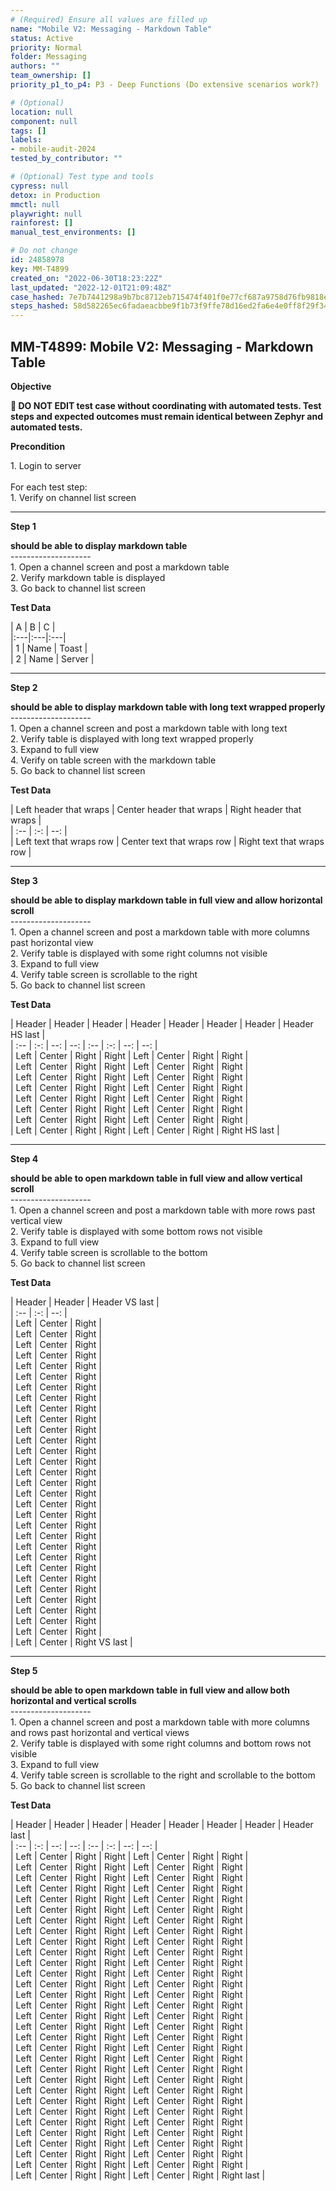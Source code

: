 ```yaml
---
# (Required) Ensure all values are filled up
name: "Mobile V2: Messaging - Markdown Table"
status: Active
priority: Normal
folder: Messaging
authors: ""
team_ownership: []
priority_p1_to_p4: P3 - Deep Functions (Do extensive scenarios work?)

# (Optional)
location: null
component: null
tags: []
labels:
- mobile-audit-2024
tested_by_contributor: ""

# (Optional) Test type and tools
cypress: null
detox: in Production
mmctl: null
playwright: null
rainforest: []
manual_test_environments: []

# Do not change
id: 24858978
key: MM-T4899
created_on: "2022-06-30T18:23:22Z"
last_updated: "2022-12-01T21:09:48Z"
case_hashed: 7e7b7441298a9b7bc8712eb715474f401f0e77cf687a9758d76fb9818ebec4938268c61ec772aa37b7f6dce33fc803db
steps_hashed: 58d582265ec6fadaeacbbe9f1b73f9ffe78d16ed2fa6e4e0ff8f29f349e9fd376b62c1b19e9cce2ce77856bfd2f6ecf4
---
```


<!-- (Auto-generated) Based on frontmatter's "key" and "name" -->

## MM-T4899: Mobile V2: Messaging - Markdown Table

**Objective**

**🛑 DO NOT EDIT test case without coordinating with automated tests. Test steps and expected outcomes must remain identical between Zephyr and automated tests.**

**Precondition**

1\. Login to server\
\
For each test step:\
1\. Verify on channel list screen

---

**Step 1**

**should be able to display markdown table**\
\--------------------\
1\. Open a channel screen and post a markdown table\
2\. Verify markdown table is displayed\
3\. Go back to channel list screen

**Test Data**

\| A | B | C |\
\|:---|:---|:---|\
\| 1 | Name | Toast |\
\| 2 | Name | Server |

---

**Step 2**

**should be able to display markdown table with long text wrapped properly**\
\--------------------\
1\. Open a channel screen and post a markdown table with long text\
2\. Verify table is displayed with long text wrapped properly\
3\. Expand to full view\
4\. Verify on table screen with the markdown table\
5\. Go back to channel list screen

**Test Data**

\| Left header that wraps | Center header that wraps | Right header that wraps |\
\| :-- | :-: | --: |\
\| Left text that wraps row | Center text that wraps row | Right text that wraps row |

---

**Step 3**

**should be able to display markdown table in full view and allow horizontal scroll**\
\--------------------\
1\. Open a channel screen and post a markdown table with more columns past horizontal view\
2\. Verify table is displayed with some right columns not visible\
3\. Expand to full view\
4\. Verify table screen is scrollable to the right\
5\. Go back to channel list screen

**Test Data**

\| Header | Header | Header | Header | Header | Header | Header | Header HS last |\
\| :-- | :-: | --: | --: | :-- | :-: | --: | --: |\
\| Left | Center | Right | Right | Left | Center | Right | Right |\
\| Left | Center | Right | Right | Left | Center | Right | Right |\
\| Left | Center | Right | Right | Left | Center | Right | Right |\
\| Left | Center | Right | Right | Left | Center | Right | Right |\
\| Left | Center | Right | Right | Left | Center | Right | Right |\
\| Left | Center | Right | Right | Left | Center | Right | Right |\
\| Left | Center | Right | Right | Left | Center | Right | Right |\
\| Left | Center | Right | Right | Left | Center | Right | Right HS last |

---

**Step 4**

**should be able to open markdown table in full view and allow vertical scroll**\
\--------------------\
1\. Open a channel screen and post a markdown table with more rows past vertical view\
2\. Verify table is displayed with some bottom rows not visible\
3\. Expand to full view\
4\. Verify table screen is scrollable to the bottom\
5\. Go back to channel list screen

**Test Data**

\| Header | Header | Header VS last |\
\| :-- | :-: | --: |\
\| Left | Center | Right |\
\| Left | Center | Right |\
\| Left | Center | Right |\
\| Left | Center | Right |\
\| Left | Center | Right |\
\| Left | Center | Right |\
\| Left | Center | Right |\
\| Left | Center | Right |\
\| Left | Center | Right |\
\| Left | Center | Right |\
\| Left | Center | Right |\
\| Left | Center | Right |\
\| Left | Center | Right |\
\| Left | Center | Right |\
\| Left | Center | Right |\
\| Left | Center | Right |\
\| Left | Center | Right |\
\| Left | Center | Right |\
\| Left | Center | Right |\
\| Left | Center | Right |\
\| Left | Center | Right |\
\| Left | Center | Right |\
\| Left | Center | Right |\
\| Left | Center | Right |\
\| Left | Center | Right |\
\| Left | Center | Right |\
\| Left | Center | Right |\
\| Left | Center | Right |\
\| Left | Center | Right |\
\| Left | Center | Right |\
\| Left | Center | Right VS last |

---

**Step 5**

**should be able to open markdown table in full view and allow both horizontal and vertical scrolls**\
\--------------------\
1\. Open a channel screen and post a markdown table with more columns and rows past horizontal and vertical views\
2\. Verify table is displayed with some right columns and bottom rows not visible\
3\. Expand to full view\
4\. Verify table screen is scrollable to the right and scrollable to the bottom\
5\. Go back to channel list screen

**Test Data**

\| Header | Header | Header | Header | Header | Header | Header | Header last |\
\| :-- | :-: | --: | --: | :-- | :-: | --: | --: |\
\| Left | Center | Right | Right | Left | Center | Right | Right |\
\| Left | Center | Right | Right | Left | Center | Right | Right |\
\| Left | Center | Right | Right | Left | Center | Right | Right |\
\| Left | Center | Right | Right | Left | Center | Right | Right |\
\| Left | Center | Right | Right | Left | Center | Right | Right |\
\| Left | Center | Right | Right | Left | Center | Right | Right |\
\| Left | Center | Right | Right | Left | Center | Right | Right |\
\| Left | Center | Right | Right | Left | Center | Right | Right |\
\| Left | Center | Right | Right | Left | Center | Right | Right |\
\| Left | Center | Right | Right | Left | Center | Right | Right |\
\| Left | Center | Right | Right | Left | Center | Right | Right |\
\| Left | Center | Right | Right | Left | Center | Right | Right |\
\| Left | Center | Right | Right | Left | Center | Right | Right |\
\| Left | Center | Right | Right | Left | Center | Right | Right |\
\| Left | Center | Right | Right | Left | Center | Right | Right |\
\| Left | Center | Right | Right | Left | Center | Right | Right |\
\| Left | Center | Right | Right | Left | Center | Right | Right |\
\| Left | Center | Right | Right | Left | Center | Right | Right |\
\| Left | Center | Right | Right | Left | Center | Right | Right |\
\| Left | Center | Right | Right | Left | Center | Right | Right |\
\| Left | Center | Right | Right | Left | Center | Right | Right |\
\| Left | Center | Right | Right | Left | Center | Right | Right |\
\| Left | Center | Right | Right | Left | Center | Right | Right |\
\| Left | Center | Right | Right | Left | Center | Right | Right |\
\| Left | Center | Right | Right | Left | Center | Right | Right |\
\| Left | Center | Right | Right | Left | Center | Right | Right |\
\| Left | Center | Right | Right | Left | Center | Right | Right |\
\| Left | Center | Right | Right | Left | Center | Right | Right |\
\| Left | Center | Right | Right | Left | Center | Right | Right |\
\| Left | Center | Right | Right | Left | Center | Right | Right |\
\| Left | Center | Right | Right | Left | Center | Right | Right last |
